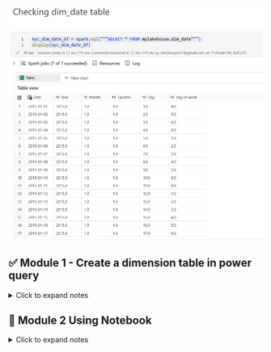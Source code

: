 
![Alt text](https://github.com/RenzieCoding/View_Portfolio/blob/main/Images/Microsoft%20Fabric/Microsoft%20Fabric%20Notebooks/asset_checking_dim_date.png?raw=true)

## ✅ Module 1 - Create a dimension table in power query

<details>
<summary>Click to expand notes</summary>
  
### ✨Created a dim_date table in my dataflow before using notebook. 


This will be used in joining the fact_table for testing purposes in the notebook.
Overview

``` sql

  let

  Source = fact_table,

  MinDate = List.Min(Source[lpepPickup]),

  MaxDate = List.Max(Source[lpepPickup]),

  DateList = List.Dates(MinDate, Duration.Days(MaxDate - MinDate) + 1, #duration(1,0,0,0)),

  DateTable = Table.FromList(DateList, Splitter.SplitByNothing(), {"Date"} ),

  #"Changed column type" = Table.TransformColumnTypes(DateTable, {{"Date", type date}}),

  #"Inserted year" = Table.AddColumn(#"Changed column type", "Year", each Date.Year([Date]), type nullable number),

  #"Inserted month" = Table.AddColumn(#"Inserted year", "Month", each Date.Month([Date]), type nullable number),

  #"Inserted quarter" = Table.AddColumn(#"Inserted month", "Quarter", each Date.QuarterOfYear([Date]), type nullable number),

  #"Added custom" = Table.AddColumn(#"Inserted quarter", "MonthYearOrder", each [Year]* 100 + [Month]),

  #"Inserted day" = Table.AddColumn(#"Added custom", "Day", each Date.Day([Date]), type nullable number),

  #"Inserted day of week" = Table.AddColumn(#"Inserted day", "Day of week", each Date.DayOfWeek([Date]), type nullable number)

in

  #"Inserted day of week"
```
</details>

## 📁 Module 2 Using Notebook

<details>
<summary>Click to expand notes</summary>

### ✨ Checking dim_date table


```python

nyc_dim_date_df = spark.sql("""SELECT * FROM mylakehouse.dim_date""")

display(nyc_dim_date_df)
```
![Alt text](https://github.com/RenzieCoding/View_Portfolio/blob/main/Images/Microsoft%20Fabric/Microsoft%20Fabric%20Notebooks/asset_checking_dim_date.png?raw=true)

## Using python to future proof if ever there are table name changes


``` python
nyc_taxi_table = "mylakehouse.nyc_taxi_merged_with_discounts_source"

date_table ="mylakehouse.dim_date"

  

query = f"""

SELECT * FROM {nyc_taxi_table} AS nyc_taxi_fact

LEFT JOIN {date_table} dim_date ON dim_date.Date = nyc_taxi_fact.lpepPickup

LIMIT 1000"""

  

nyc_merged_df = spark.sql(query)

display(nyc_merged_df)
```

![Alt text](https://github.com/RenzieCoding/View_Portfolio/blob/main/Images/Microsoft%20Fabric/Microsoft%20Fabric%20Notebooks/using_python_to_future_proof.png?raw=true)

## Transforming the time columns into int

 ```python
 #transforming

#Define keywords to match

keywords = ["Year","Year2","Month","Quarter","Day","Week"]

  

#Find matching columns

target_cols =[c for c in nyc_merged_df.columns if any (k in c for k in keywords)]

  

#ReStart with original Dataframe

nyc_merged_df_cleaned = nyc_merged_df

  

#Cast all matching columns to int

for c in target_cols:

    nyc_merged_df_cleaned = nyc_merged_df_cleaned.withColumn(c, col(c).cast("int"))

  

display(nyc_merged_df_cleaned)
```

![Alt text](https://github.com/RenzieCoding/View_Portfolio/blob/main/Images/Microsoft%20Fabric/Microsoft%20Fabric%20Notebooks/transformed_columns_into_int.png?raw=true)

## # Cleaning Column Name because Delta Lake (used by Microsoft Fabric) does not allow by default

``` python

def sanitized_column_names(nyc_merged_df_cleaned):

    for col_name in nyc_merged_df_cleaned.columns:

        clean_name = col_name.replace(" ","_").replace("(","").replace(")")
```

## Function to save the DataFrame to mylakehouse

```python
def sanitize_column_names(df):

    for col_name in df.columns:

        clean_name = col_name.replace(" ", "_").replace("(", "").replace(")", "")

        df = df.withColumnRenamed(col_name, clean_name)

    return df

  

nyc_cleaned_sanitized = sanitize_column_names(nyc_merged_df_cleaned)

  

nyc_cleaned_sanitized.write.format("delta").mode("overwrite").saveAsTable("nyc_taxi_transformed")
```

## Checking if the joined and cleaned table is ready

```
df = spark.sql("SELECT * FROM mylakehouse.nyc_taxi_transformed LIMIT 1000")

display(df)
```

![Alt text](https://github.com/RenzieCoding/View_Portfolio/blob/main/Images/Microsoft%20Fabric/Microsoft%20Fabric%20Notebooks/checking_joined_and_cleaned_table_ready.png?raw=true)
